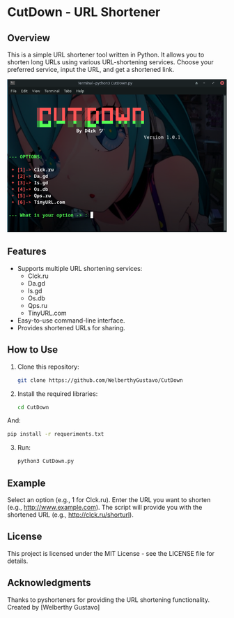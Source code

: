 # CutDown - URL Shortener

## Overview

This is a simple URL shortener tool written in Python. It allows you to shorten long URLs using various URL-shortening services. Choose your preferred service, input the URL, and get a shortened link.

![Screenshot](/ScreenshotCutDown.png)

## Features

- Supports multiple URL shortening services:
  - Clck.ru
  - Da.gd
  - Is.gd
  - Os.db
  - Qps.ru
  - TinyURL.com
- Easy-to-use command-line interface.
- Provides shortened URLs for sharing.

## How to Use

1. Clone this repository:

   ```bash
   git clone https://github.com/WelberthyGustavo/CutDown
   ```
2. Install the required libraries:

   ```bash
   cd CutDown
   ```
And:
  
   ```bash
   pip install -r requeriments.txt
   ```
3. Run:

   ```bash
   python3 CutDown.py
   ```
## Example

Select an option (e.g., 1 for Clck.ru).
Enter the URL you want to shorten (e.g., http://www.example.com).
The script will provide you with the shortened URL (e.g., http://clck.ru/shorturl).

## License
This project is licensed under the MIT License - see the LICENSE file for details.

## Acknowledgments
Thanks to pyshorteners for providing the URL shortening functionality.
Created by [Welberthy Gustavo]
